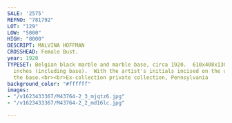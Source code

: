 ```yaml
---
SALE: '2575'
REFNO: "781792"
LOT: "129"
LOW: "5000"
HIGH: "8000"
DESCRIPT: MALVINA HOFFMAN
CROSSHEAD: Female Bust.
year: 1920
TYPESET: Belgian black marble and marble base, circa 1920.  610x408x130 mm; 24x16x5¼
  inches (including base).  With the artist's initials incised on the upper side of
  the base.<br><br>Ex-collection private collection, Pennsylvania
background_color: "#ffffff"
images:
- "/v1623433367/M43764-2_3_mjqtz6.jpg"
- "/v1623433367/M43764-2_2_md16lc.jpg"

---
```


